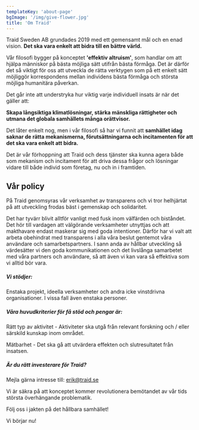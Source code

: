 ```yaml
---
templateKey: 'about-page'
bgImage: '/img/give-flower.jpg'
title: 'Om Traid'
---
```

Traid Sweden AB grundades 2019 med ett gemensamt mål och en enad vision. **Det ska vara enkelt att bidra till en bättre värld.**

Vår filosofi bygger på konceptet **'effektiv altruism'**, som handlar om att hjälpa människor på bästa möjliga sätt utifrån bästa förmåga. Det är därför det så viktigt för oss att utveckla de rätta verktygen som på ett enkelt sätt möjliggör korrespondens mellan individens bästa förmåga och största möjliga humanitära påverkan.

Det går inte att understryka hur viktig varje individuell insats är när det gäller att:

**Skapa långsiktiga klimatlösningar, stärka mänskliga rättigheter och utmana det globala samhällets många orättvisor.**

Det låter enkelt nog, men i vår filosofi så har vi funnit att **samhället idag saknar de rätta mekanismerna, förutsättningarna och incitamenten för att det ska vara enkelt att bidra.**

Det är vår förhoppning att Traid och dess tjänster ska kunna agera både som mekanism och incitament för att driva dessa frågor och lösningar vidare till både individ som företag, nu och in i framtiden.

## Vår policy

På Traid genomsyras vår verksamhet av transparens och vi tror helhjärtat på att utveckling frodas bäst i gemenskap och solidaritet.

Det har tyvärr blivit alltför vanligt med fusk inom välfärden och biståndet. Det hör till vardagen att välgörande verksamheter utnyttjas och att makthavare endast maskerar sig med goda intentioner. Därför har vi valt att arbeta obehindrat med transparens i alla våra beslut gentemot våra användare och samarbetspartners. I sann anda av hållbar utveckling så värdesätter vi den goda kommunikationen och det livslånga samarbetet med våra partners och användare, så att även vi kan vara så effektiva som vi alltid bör vara.

##### Vi stödjer:

Enstaka projekt, ideella verksamheter och andra icke vinstdrivna organisationer.  I vissa fall även enstaka  personer. 

##### **Våra huvudkriterier för få stöd och pengar är:**

Rätt typ av aktivitet - Aktiviteter ska utgå från relevant forskning och / eller särskild kunskap inom området. 

Mätbarhet - Det ska gå att utvärdera effekten och slutresultatet från insatsen. 

<!--StartFragment-->

##### Är du rätt investerare för Traid?

Mejla gärna intresse till: erik@traid.se

Vi är säkra på att konceptet kommer revolutionera bemötandet av vår tids största överhängande problematik.

Följ oss i jakten på det hållbara samhället!

Vi börjar nu!

<!--EndFragment-->